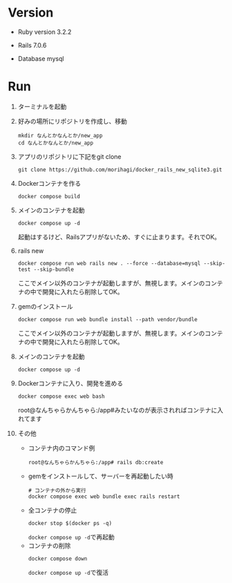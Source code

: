 # Version
* Ruby version
3.2.2

* Rails
7.0.6

* Database
mysql

# Run
1. ターミナルを起動
2. 好みの場所にリポジトリを作成し、移動
    ```
    mkdir なんとかなんとか/new_app
    cd なんとかなんとか/new_app
    ```
3. アプリのリポジトリに下記をgit clone
    ```
    git clone https://github.com/morihagi/docker_rails_new_sqlite3.git
    ```
4. Dockerコンテナを作る
    ```
    docker compose build
    ```
5. メインのコンテナを起動
    ```
    docker compose up -d
    ```
    起動はするけど、Railsアプリがないため、すぐに止まります。それでOK。
6. rails new
    ```
    docker compose run web rails new . --force --database=mysql --skip-test --skip-bundle
    ```
    ここでメイン以外のコンテナが起動しますが、無視します。メインのコンテナの中で開発に入れたら削除してOK。
7. gemのインストール
    ```
    docker compose run web bundle install --path vendor/bundle
    ```
    ここでメイン以外のコンテナが起動しますが、無視します。メインのコンテナの中で開発に入れたら削除してOK。
8. メインのコンテナを起動
    ```
    docker compose up -d
    ```
9. Dockerコンテナに入り、開発を進める
    ```
    docker compose exec web bash
    ```
    root@なんちゃらかんちゃら:/app#みたいなのが表示されればコンテナに入れてます

10. その他

    - コンテナ内のコマンド例
        ```
        root@なんちゃらかんちゃら:/app# rails db:create
        ```
    - gemをインストールして、サーバーを再起動したい時
        ```
        # コンテナの外から実行
        docker compose exec web bundle exec rails restart
        ```
    - 全コンテナの停止
        ```
        docker stop $(docker ps -q)
        ```
        `docker compose up -d`で再起動
    - コンテナの削除
        ```
        docker compose down
        ```
        `docker compose up -d`で復活
